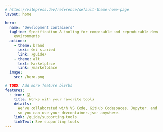 ```yaml
---
# https://vitepress.dev/reference/default-theme-home-page
layout: home

hero:
  name: "Development containers"
  tagline: Specification & tooling for composable and reproducable development
    environments
  actions:
    - theme: brand
      text: Get started
      link: /guide/
    - theme: alt
      text: Marketplace
      link: /marketplace
  image:
    src: /hero.png

# TODO: Add more feature blurbs
features:
  - icon: 💻
    title: Works with your favorite tools
    details:
      We've collaborated with VS Code, GitHub Codespaces, Jupyter, and JetBrains
      so you can use your devcontainer.json anywhere.
    link: /guide/supporting-tools
    linkText: See supporting tools
---
```


<script setup>
// https://github.com/vuejs/vitepress/issues/800
import HomeContent from '.vitepress/theme/components/HomeContent.vue';
import TwoCols from ".vitepress/theme/components/TwoCols.vue"
import { VPButton } from "vitepress/theme"
</script>

<HomeContent>
<TwoCols>
<template #left>

<!-- TODO: Make this roughly same length as example code -->

Dev Containers let you configure consistent development environments for your
projects. Just add a `.devcontainer/devcontainer.json` file to your project!

<VPButton text="Get started" href="/guide/" style="
  --vp-button-brand-border: green;
  /* --vp-button-brand-text: ; */
  --vp-button-brand-bg: darkgreen;
  --vp-button-brand-hover-border: lime;
  /* --vp-button-brand-hover-text: ; */
  --vp-button-brand-hover-bg: green;
" />

</template>
<template #right>

```json
{
  "image": "mcr.microsoft.com/devcontainers/javascript-node",
  "features": {
    "ghcr.io/devcontainers/features/rust": {}
  },
  "postCreateCommand": "npm install"
}
```

</template>
</TwoCols>
</HomeContent>
